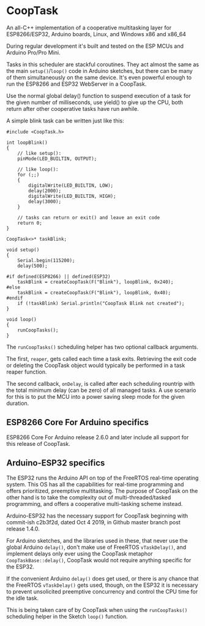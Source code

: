 # CoopTask
An all-C++ implementation of a cooperative multitasking layer for ESP8266/ESP32,
Arduino boards, Linux, and Windows x86 and x86_64

During regular development it's built and tested on the ESP MCUs and
Arduino Pro/Pro Mini.

Tasks in this scheduler are stackful coroutines. They act almost the same as
the main ``setup()``/``loop()`` code in Arduino sketches, but there can be many of them
simultaneously on the same device. It's even powerful enough to run the
ESP8266 and ESP32 WebServer in a CoopTask.

Use the normal global delay() function to suspend execution of a task for the
given number of milliseconds, use yield() to give up the CPU, both return after
other cooperative tasks have run awhile.

A simple blink task can be written just like this:

```
#include <CoopTask.h>

int loopBlink()
{
	// like setup():
    pinMode(LED_BUILTIN, OUTPUT);
    
    // like loop():
    for (;;)
    {
        digitalWrite(LED_BUILTIN, LOW);
        delay(2000);
        digitalWrite(LED_BUILTIN, HIGH);
        delay(3000);
    }

    // tasks can return or exit() and leave an exit code
    return 0;
}

CoopTask<>* taskBlink;

void setup()
{
    Serial.begin(115200);
    delay(500);

#if defined(ESP8266) || defined(ESP32)
    taskBlink = createCoopTask(F("Blink"), loopBlink, 0x240);
#else
    taskBlink = createCoopTask(F("Blink"), loopBlink, 0x40);
#endif
    if (!taskBlink) Serial.println("CoopTask Blink not created");
}

void loop()
{
    runCoopTasks();
}
```

The ``runCoopTasks()`` scheduling helper has two optional callback arguments.

The first, ``reaper``, gets called each time a task exits. Retrieving the
exit code or deleting the CoopTask object would typically be performed in a
task reaper function.

The second callback, ``onDelay``, is called after each scheduling rountrip with the
total minimum delay (can be zero) of all managed tasks. A use scenario for this
is to put the MCU into a power saving sleep mode for the given duration.

## ESP8266 Core For Arduino specifics
ESP8266 Core For Arduino release 2.6.0 and later include all support for this
release of CoopTask.

## Arduino-ESP32 specifics
The ESP32 runs the Arduino API on top of the FreeRTOS real-time operating system.
This OS has all the capabilities for real-time programming and offers prioritized,
preemptive multitasking. The purpose of CoopTask on the other hand is to take
the complexity out of multi-threaded/tasked programming, and offers a cooperative
multi-tasking scheme instead.

Arduino-ESP32 has the necessary support for CoopTask beginning with
commit-ish c2b3f2d, dated Oct 4 2019, in Github master branch post release 1.4.0.

For Arduino sketches, and the libraries used in these, that never use the global
Arduino ``delay()``, don't make use of FreeRTOS ``vTaskDelay()``, and implement
delays only ever using the CoopTask metaphor ``CoopTaskBase::delay()``, CoopTask
would not require anything specific for the ESP32.

If the convenient Arduino ``delay()`` does get used, or there is any chance that
the FreeRTOS ``vTaskDelay()`` gets used, though, on the ESP32 it is necessary to
prevent unsolicited preemptive concurrency and control the CPU time for the
idle task.

This is being taken care of by CoopTask when using the ``runCoopTasks()``
scheduling helper in the Sketch ``loop()`` function.
